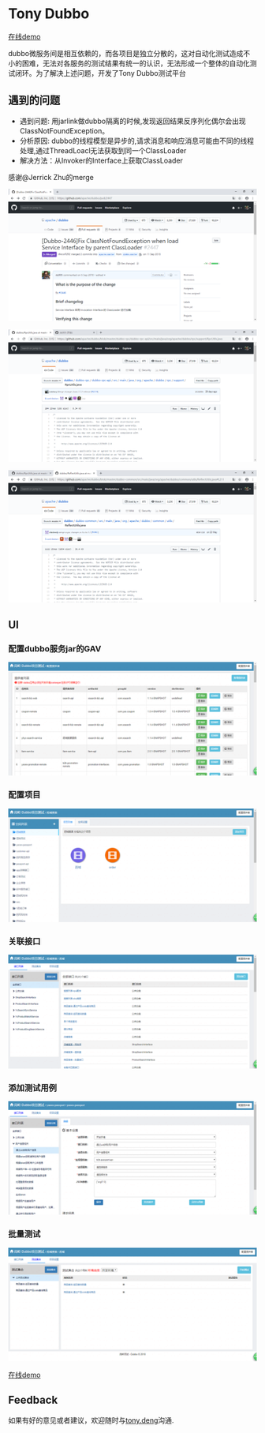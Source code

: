 # Tony Dubbo

[在线demo][demo]

dubbo微服务间是相互依赖的，而各项目是独立分散的，这对自动化测试造成不小的困难，无法对各服务的测试结果有统一的认识，无法形成一个整体的自动化测试闭环。为了解决上述问题，开发了Tony Dubbo测试平台

## 遇到的问题
* 遇到问题: 用jarlink做dubbo隔离的时候,发现返回结果反序列化偶尔会出现ClassNotFoundException。
* 分析原因: dubbo的线程模型是异步的,请求消息和响应消息可能由不同的线程处理,通过ThreadLoacl无法获取到同一个ClassLoader
* 解决方法：从Invoker的Interface上获取ClassLoader


感谢@Jerrick Zhu的merge

![tony-dubbo](../images/tony-dubbo/merge_1.png)

![tony-dubbo](../images/tony-dubbo/merge_2.png)

![tony-dubbo](../images/tony-dubbo/merge_3.png)

## UI

### 配置dubbo服务jar的GAV
![tony-dubbo](../images/tony-dubbo/1.png)
### 配置项目
![tony-dubbo](../images/tony-dubbo/2.png)
### 关联接口
![tony-dubbo](../images/tony-dubbo/3.png)
### 添加测试用例
![tony-dubbo](../images/tony-dubbo/4.png)
### 批量测试
![tony-dubbo](../images/tony-dubbo/5.png)

[在线demo][demo]

## Feedback

如果有好的意见或者建议，欢迎随时与[tony.deng][mail]沟通.

 [mail]: mailto:dz_005@163.com
 [demo]: http://dubbo.dengzhi.vip/view/dubbo/providerList
